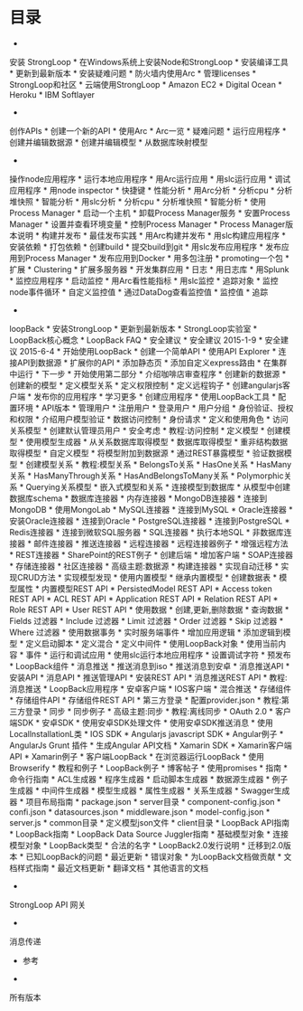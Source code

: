 
# 目录
* 
安装 StrongLoop
    * 在Windows系统上安装Node和StrongLoop
    * 安装编译工具
    * 更新到最新版本
    * 安装疑难问题
    * 防火墙内使用Arc
    * 管理licenses
    * StrongLoop和社区
    * 云端使用StrongLoop
        * Amazon EC2
        * Digital Ocean
        * Heroku
        * IBM Softlayer
 

* 
创作APIs
    * 创建一个新的API
    * 使用Arc
        * Arc一览
        * 疑难问题
        * 运行应用程序
    * 创建并编辑数据源
    * 创建并编辑模型
    * 从数据库映射模型


* 
操作node应用程序
    * 运行本地应用程序
        * 用Arc运行应用
        * 用slc运行应用
    * 调试应用程序
        * 用node inspector
        * 快捷键
    * 性能分析
        * 用Arc分析
            * 分析cpu
            * 分析堆快照
            * 智能分析
        * 用slc分析
            * 分析cpu
            * 分析堆快照
            * 智能分析
    * 使用Process Manager
        * 启动一个主机
            * 卸载Process Manager服务
        * 安置Process Manager
        * 设置并查看环境变量
        * 控制Process Manager
        * Process Manager版本说明
    * 构建并发布
        * 最佳发布实践
        * 用Arc构建并发布
        * 用slc构建应用程序
            * 安装依赖
            * 打包依赖
            * 创建build
            * 提交build到git
        * 用slc发布应用程序
            * 发布应用到Process Manager
            * 发布应用到Docker
        * 用多包注册
            * promoting一个包
    * 扩展
        * Clustering
        * 扩展多服务器
        * 开发集群应用
    * 日志
        * 用日志库
        * 用Splunk
    * 监控应用程序
        * 启动监控
        * 用Arc看性能指标
        * 用slc监控
            * 追踪对象
            * 监控node事件循环
            * 自定义监控值
            * 通过DataDog查看监控值
        * 监控值
    * 追踪


* 
loopBack
    * 安装StrongLoop
        * 更新到最新版本
        * StrongLoop实验室
    * LoopBack核心概念
    * LoopBack FAQ
    * 安全建议
        * 安全建议 2015-1-9
        * 安全建议 2015-6-4
    * 开始使用LoopBack
        * 创建一个简单API
        * 使用API Explorer
        * 连接API到数据源
        * 扩展你的API
        * 添加静态页
        * 添加自定义express路由
        * 在集群中运行
        * 下一步
    * 开始使用第二部分
        * 介绍咖啡店审查程序
        * 创建新的数据源
        * 创建新的模型
        * 定义模型关系
        * 定义权限控制
        * 定义远程钩子
        * 创建angularjs客户端
        * 发布你的应用程序
        * 学习更多
    * 创建应用程序
        * 使用LoopBack工具
        * 配置环境
        * API版本
    * 管理用户
        * 注册用户
        * 登录用户
        * 用户分组
    * 身份验证、授权和权限
        * 介绍用户模型验证
        * 数据访问控制
        * 身份请求
        * 定义和使用角色
        * 访问关系模型
        * 创建默认管理员用户
        * 安全考虑
        * 教程:访问控制
    * 定义模型
        * 创建模型
            * 使用模型生成器
            * 从关系数据库取得模型
                * 数据库取得模型
            * 重非结构数据取得模型
        * 自定义模型
        * 将模型附加到数据源
        * 通过REST暴露模型
        * 验证数据模型
        * 创建模型关系
            * 教程:模型关系
            * BelongsTo关系
            * HasOne关系
            * HasMany关系
            * HasManyThrough关系
            * HasAndBelongsToMany关系
            * Polymorphic关系
            * Querying关系模型
            * 嵌入式模型和关系
    * 连接模型到数据库
        * 从模型中创建数据库schema
        * 数据库连接器
            * 内存连接器
            * MongoDB连接器
                * 连接到MongoDB
                * 使用MongoLab
            * MySQL连接器
                * 连接到MySQL
            * Oracle连接器
                * 安装Oracle连接器
                * 连接到Oracle
            * PostgreSQL连接器
                * 连接到PostgreSQL
            * Redis连接器
                * 连接到微软SQL服务器
            * SQL连接器
        * 执行本地SQL
        * 非数据库连接器
            * 邮件连接器
            * 推送连接器
            * 远程连接器
                * 远程连接器例子
                * 增强远程方法
            * REST连接器
                * SharePoint的REST例子
                    * 创建后端
                    * 增加客户端
            * SOAP连接器
            * 存储连接器
        * 社区连接器
        * 高级主题:数据源
            * 构建连接器
                * 实现自动迁移
                * 实现CRUD方法
                * 实现模型发现
    * 使用内置模型
        * 继承内置模型
        * 创建数据表
        * 模型属性
        * 内置模型REST API
            * PersistedModel REST API
            * Access token REST API
            * ACL REST API
            * Application REST API
            * Relation REST API
            * Role REST API
            * User REST API
    * 使用数据
        * 创建,更新,删除数据
        * 查询数据
            * Fields 过滤器
            * Include 过滤器
            * Limit 过滤器
            * Order 过滤器
            * Skip 过滤器
            * Where 过滤器
        * 使用数据事务
        * 实时服务端事件
    * 增加应用逻辑
        * 添加逻辑到模型
        * 定义启动脚本
        * 定义混合
        * 定义中间件
        * 使用LoopBack对象
        * 使用当前内容
        * 事件
    * 运行和调试应用
        * 使用slc运行本地应用程序
        * 设置调试字符
    * 预发布
    * LoopBack组件
        * 消息推送
            * 推送消息到iso
            * 推送消息到安卓
            * 消息推送API
                * 安装API
                * 消息API
                * 推送管理API
                * 安装REST API
                * 消息推送REST API
            * 教程:消息推送
                * LoopBack应用程序
                * 安卓客户端
                * IOS客户端
                * 混合推送
        * 存储组件
            * 存储组件API
            * 存储组件REST API
        * 第三方登录
            * 配置provider.json
            * 教程:第三方登录
        * 同步
            * 同步例子
            * 高级主题:同步
            * 教程:离线同步
        * OAuth 2.0
    * 客户端SDK
        * 安卓SDK
            * 使用安卓SDK处理文件
            * 使用安卓SDK推送消息
            * 使用LocallnstallationL类
        * IOS SDK
        * Angularjs javascript SDK
            * Angular例子
            * AngularJs Grunt 插件
            * 生成Angular API文档
        * Xamarin SDK
            * Xamarin客户端API
            * Xamarin例子
        * 客户端LoopBack
            * 在浏览器运行LoopBack
            * 使用Browserify
    * 教程和例子
        * LoopBack例子
        * 博客帖子
    * 使用promises
    * 指南
        * 命令行指南
            * ACL生成器
            * 程序生成器
            * 启动脚本生成器
            * 数据源生成器
            * 例子生成器
            * 中间件生成器
            * 模型生成器
            * 属性生成器
            * 关系生成器
            * Swagger生成器
        * 项目布局指南
            * package.json
            * server目录
                * component-config.json
                * confi.json
                * datasources.json
                * middleware.json
                * model-config.json
                * server.js
            * common目录
                * 定义模型json文件
            * client目录
        * LoopBack API指南
            * LoopBack指南
            * LoopBack Data Source Juggler指南
            * 基础模型对象
            * 连接模型对象
        * LoopBack类型
        * 合法的名字
        * LoopBack2.0发行说明
            * 迁移到2.0版本
            * 已知LoopBack的问题
        * 最近更新
        * 错误对象
    * 为LoopBack文档做贡献
        * 文档样式指南
        * 最近文档更新
        * 翻译文档
    * 其他语言的文档


* 
StrongLoop API 网关

* 
消息传递

* 参考

* 
所有版本
